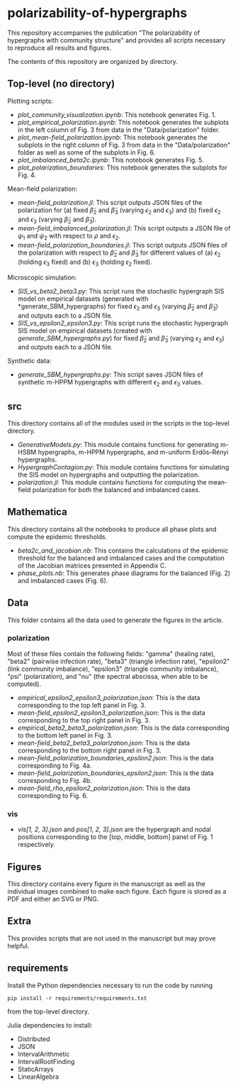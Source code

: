 # polarizability-of-hypergraphs
 
This repository accompanies the publication "The polarizability of hypergraphs with community structure" and provides all scripts necessary to reproduce all results and figures.

The contents of this repository are organized by directory.

## Top-level (no directory)

Plotting scripts:
* *plot_community_visualization.ipynb*: This notebook generates Fig. 1.
* *plot_empirical_polarization.ipynb*: This notebook generates the subplots in the left column of Fig. 3 from data in the "Data/polarization" folder.
* *plot_mean-field_polarization.ipynb*: This notebook generates the subplots in the right column of Fig. 3 from data in the "Data/polarization" folder as well as some of the subplots in Fig. 6.
* *plot_imbalanced_beta2c.ipynb*: This notebook generates Fig. 5.
* *plot_polarization_boundaries*: This notebook generates the subplots for Fig. 4.

Mean-field polarization:
* *mean-field_polarization.jl*: This script outputs JSON files of the polarization for (a) fixed $\widetilde{\beta}_2$ and $\widetilde{\beta}_3$ (varying $\epsilon_2$ and $\epsilon_3$) and (b) fixed $\epsilon_2$ and $\epsilon_3$ (varying $\widetilde{\beta}_2$ and $\widetilde{\beta}_3$).
* *mean-field_imbalanced_polarization.jl*: This script outputs a JSON file of $\psi_1$ and $\psi_2$ with respect to $\rho$ and $\epsilon_2$.
* *mean-field_polarization_boundaries.jl*: This script outputs JSON files of the polarization with respect to $\widetilde{\beta}_2$ and $\widetilde{\beta}_3$ for different values of (a) $\epsilon_2$ (holding $\epsilon_3$ fixed) and (b) $\epsilon_3$ (holding $\epsilon_2$ fixed).

Microscopic simulation:
* *SIS_vs_beta2_beta3.py*: This script runs the stochastic hypergraph SIS model on empirical datasets (generated with *generate_SBM_hypergraphs) for fixed $\epsilon_2$ and $\epsilon_3$ (varying $\widetilde{\beta}_2$ and $\widetilde{\beta}_3$) and outputs each to a JSON file.
* *SIS_vs_epsilon2_epsilon3.py*: This script runs the stochastic hypergraph SIS model on empirical datasets (created with *generate_SBM_hypergraphs.py*) for fixed $\widetilde{\beta}_2$ and $\widetilde{\beta}_3$ (varying $\epsilon_2$ and $\epsilon_3$) and outputs each to a JSON file.

Synthetic data:
* *generate_SBM_hypergraphs.py*: This script saves JSON files of synthetic m-HPPM hypergraphs with different $\epsilon_2$ and $\epsilon_3$ values.

## src
This directory contains all of the modules used in the scripts in the top-level directory.

* *GenerativeModels.py*: This module contains functions for generating m-HSBM hypergraphs, m-HPPM hypergraphs, and m-uniform Erdős–Rényi hypergraphs.
* *HypergraphContagion.py*: This module contains functions for simulating the SIS model on hypergraphs and outputting the polarization.
* *polarization.jl*: This module contains functions for computing the mean-field polarization for both the balanced and imbalanced cases.

## Mathematica
This directory contains all the notebooks to produce all phase plots and compute the epidemic thresholds.

* *beta2c_and_jacobian.nb*: This contains the calculations of the epidemic threshold for the balanced and imbalanced cases and the computation of the Jacobian matrices presented in Appendix C.
* *phase_plots.nb*: This generates phase diagrams for the balanced (Fig. 2) and imbalanced cases (Fig. 6).

## Data
This folder contains all the data used to generate the figures in the article.

### polarization

Most of these files contain the following fields: "gamma" (healing rate), "beta2" (pairwise infection rate), "beta3" (triangle infection rate), "epsilon2" (link community imbalance), "epsilon3" (triangle community imbalance), "psi" (polarization), and "nu" (the spectral abscissa, when able to be computed).

* *empirical_epsilon2_epsilon3_polarization.json*: This is the data corresponding to the top left panel in Fig. 3.
* *mean-field_epsilon2_epsilon3_polarization.json*: This is the data corresponding to the top right panel in Fig. 3.
* *empirical_beta2_beta3_polarization.json*: This is the data corresponding to the bottom left panel in Fig. 3.
* *mean-field_beta2_beta3_polarization.json*: This is the data corresponding to the bottom right panel in Fig. 3.
* *mean-field_polarization_boundaries_epsilon2.json*: This is the data corresponding to Fig. 4a.
* *mean-field_polarization_boundaries_epsilon2.json*: This is the data corresponding to Fig. 4b.
* *mean-field_rho_epsilon2_polarization.json*: This is the data corresponding to Fig. 6.

### vis
* *vis[1, 2, 3].json* and *pos[1, 2, 3].json* are the hypergraph and nodal positions corresponding to the [top, middle, bottom] panel of Fig. 1 respectively.

## Figures
This directory contains every figure in the manuscript as well as the individual images combined to make each figure. Each figure is stored as a PDF and either an SVG or PNG.

## Extra
This provides scripts that are not used in the manuscript but may prove helpful.

## requirements

Install the Python dependencies necessary to run the code by running
```
pip install -r requirements/requirements.txt
```
from the top-level directory.

Julia dependencies to install:
* Distributed
* JSON
* IntervalArithmetic
* IntervalRootFinding
* StaticArrays
* LinearAlgebra